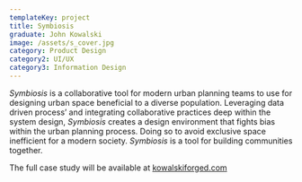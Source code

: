 ```yaml
---
templateKey: project
title: Symbiosis
graduate: John Kowalski
image: /assets/s_cover.jpg
category: Product Design
category2: UI/UX
category3: Information Design
---
```

_Symbiosis_ is a collaborative tool for modern urban planning teams to use for designing urban space beneficial to a diverse population. Leveraging data driven process’ and integrating collaborative practices deep within the system design, _Symbiosis_ creates a design environment that fights bias within the urban planning process. Doing so to avoid exclusive space inefficient for a modern society. _Symbiosis_ is a tool for building communities together.

The full case study will be available at [kowalskiforged.com](kowalskiforged.com)
